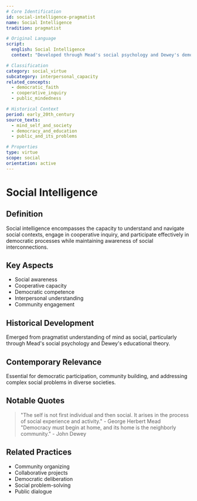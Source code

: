 ```yaml
---
# Core Identification
id: social-intelligence-pragmatist
name: Social Intelligence
tradition: pragmatist

# Original Language
script:
  english: Social Intelligence
  context: "Developed through Mead's social psychology and Dewey's democratic theory"

# Classification
category: social_virtue
subcategory: interpersonal_capacity
related_concepts:
  - democratic_faith
  - cooperative_inquiry
  - public_mindedness

# Historical Context
period: early_20th_century
source_texts:
  - mind_self_and_society
  - democracy_and_education
  - public_and_its_problems

# Properties
type: virtue
scope: social
orientation: active
---
```


# Social Intelligence

## Definition
Social intelligence encompasses the capacity to understand and navigate social contexts, engage in cooperative inquiry, and participate effectively in democratic processes while maintaining awareness of social interconnections.

## Key Aspects
- Social awareness
- Cooperative capacity
- Democratic competence
- Interpersonal understanding
- Community engagement

## Historical Development
Emerged from pragmatist understanding of mind as social, particularly through Mead's social psychology and Dewey's educational theory.

## Contemporary Relevance
Essential for democratic participation, community building, and addressing complex social problems in diverse societies.

## Notable Quotes
> "The self is not first individual and then social. It arises in the process of social experience and activity." - George Herbert Mead
> "Democracy must begin at home, and its home is the neighborly community." - John Dewey

## Related Practices
- Community organizing
- Collaborative projects
- Democratic deliberation
- Social problem-solving
- Public dialogue